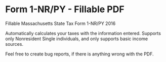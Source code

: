 # Form 1-NR/PY - Fillable PDF
Fillable Massachusetts State Tax Form 1-NR/PY 2016

Automatically calculates your taxes with the information entered. Supports only Nonresident Single individuals, and only supports basic income sources.

Feel free to create bug reports, if there is anything wrong with the PDF.
